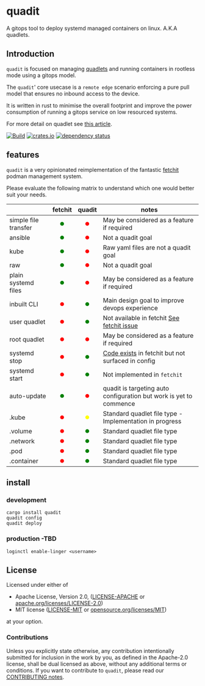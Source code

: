 # quadit

A gitops tool to deploy systemd managed containers on linux. A.K.A quadlets.

## Introduction

`quadit` is focused on managing [quadlets](https://docs.podman.io/en/latest/markdown/podman-systemd.unit.5.html) and running containers in rootless mode using a gitops model.

The `quadit`' core usecase is a `remote edge` scenario enforcing a pure pull model that ensures no inbound access to the device.   

It is written in rust to minimise the overall footprint and improve the power consumption of running a gitops service on low resourced systems.

For more detail on quadlet see [this article](https://www.redhat.com/sysadmin/quadlet-podman). 

[![Build](https://github.com/ubiquitous-factory/quadit/actions/workflows/build.yml/badge.svg)](https://github.com/ubiquitous-factory/quadit/actions/workflows/build.yml)
[![crates.io](https://img.shields.io/crates/v/quadit.svg)](https://crates.io/crates/quadit)
[![dependency status](https://deps.rs/repo/github/ubiquitous-factory/quadit/status.svg)](https://deps.rs/repo/github/ubiquitous-factory/quadit)

## features

`quadit` is a very opinionated reimplementation of the fantastic [fetchit](https://github.com/containers/fetchit) podman management system. 

Please evaluate the following matrix to understand which one would better suit your needs.

||fetchit|quadit|notes|
|---|---|---|---|
|simple file transfer|<div class="greencircle"></div>|<div class="redcircle"></div>|May be considered as a feature if required|
|ansible|<div class="greencircle"></div>|<div class="redcircle"></div>|Not a quadit goal|
|kube|<div class="greencircle"></div>|<div class="redcircle"></div>|Raw yaml files are not a quadit goal|
|raw|<div class="greencircle"></div>|<div class="redcircle"></div>|Not a quadit goal|
|plain systemd files|<div class="greencircle"></div>|<div class="redcircle"></div>|May be considered as a feature if required|
|inbuilt CLI|<div class="redcircle"></div>|<div class="greencircle"></div>|Main design goal to improve devops experience|
|user quadlet|<div class="redcircle"></div>|<div class="greencircle"></div>|Not available in fetchit [See fetchit issue](https://github.com/containers/fetchit/issues/311)|
|root quadlet|<div class="redcircle"></div>|<div class="redcircle"></div>|May be considered as a feature if required|
|systemd stop|<div class="redcircle"></div>|<div class="greencircle"></div>|[Code exists](https://github.com/containers/fetchit/blob/main/method_containers/systemd/systemd-script#L51) in fetchit but not surfaced in config|
|systemd start|<div class="redcircle"></div>|<div class="greencircle"></div>|Not implemented in `fetchit`|
|auto-update|<div class="greencircle"></div>|<div class="redcircle"></div>|quadit is targeting auto configuration but work is yet to commence|
|.kube|<div class="redcircle"></div>|<div class="yellowcircle"></div>|Standard quadlet file type - Implementation in progress|
|.volume|<div class="redcircle"></div>|<div class="greencircle"></div>|Standard quadlet file type|
|.network|<div class="redcircle"></div>|<div class="greencircle"></div>|Standard quadlet file type|
|.pod|<div class="redcircle"></div>|<div class="greencircle"></div>|Standard quadlet file type|
|.container|<div class="redcircle"></div>|<div class="greencircle"></div>|Standard quadlet file type|


## install

### development 

```
cargo install quadit
quadit config
quadit deploy
```

### production -TBD

```
loginctl enable-linger <username>
```


## License

Licensed under either of

* Apache License, Version 2.0, ([LICENSE-APACHE](LICENSE-APACHE) or [apache.org/licenses/LICENSE-2.0](https://www.apache.org/licenses/LICENSE-2.0))
* MIT license ([LICENSE-MIT](LICENSE-MIT) or [opensource.org/licenses/MIT](https://opensource.org/licenses/MIT))

at your option.


### Contributions

Unless you explicitly state otherwise, any contribution intentionally
submitted for inclusion in the work by you, as defined in the Apache-2.0
license, shall be dual licensed as above, without any additional terms or
conditions.
If you want to contribute to `quadit`, please read our [CONTRIBUTING notes].

[CONTRIBUTING notes]: CONTRIBUTING.md


<style>
    .redcircle {
     width: 10px; 
            height: 10px; 
            background-color: red; 
            border-radius: 50%; 
            margin: auto;
            } 
    .greencircle {
width: 10px; 
            height: 10px; 
            background-color: green; 
            border-radius: 50%; 
            margin: auto;
    } 
    .yellowcircle {
width: 10px; 
            height: 10px; 
            background-color: yellow; 
            border-radius: 50%; 
            margin: auto;
    } 
    </style>